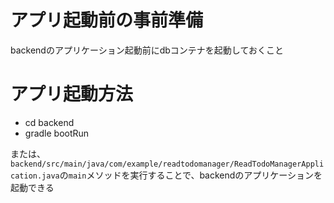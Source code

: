 # アプリ起動前の事前準備
backendのアプリケーション起動前にdbコンテナを起動しておくこと

# アプリ起動方法
- cd backend
- gradle bootRun

または、`backend/src/main/java/com/example/readtodomanager/ReadTodoManagerApplication.java`の`main`メソッドを実行することで、backendのアプリケーションを起動できる